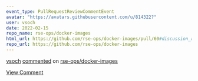 ```yaml
---
event_type: PullRequestReviewCommentEvent
avatar: "https://avatars.githubusercontent.com/u/814322?"
user: vsoch
date: 2022-02-15
repo_name: rse-ops/docker-images
html_url: https://github.com/rse-ops/docker-images/pull/60#discussion_r807163409
repo_url: https://github.com/rse-ops/docker-images
---
```


<a href='https://github.com/vsoch' target='_blank'>vsoch</a> <a href='https://github.com/rse-ops/docker-images/pull/60#discussion_r807163409' target='_blank'>commented</a> on <a href='https://github.com/rse-ops/docker-images' target='_blank'>rse-ops/docker-images</a>

<a href='https://github.com/rse-ops/docker-images/pull/60#discussion_r807163409' target='_blank'>View Comment</a>